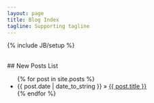 ```yaml
---
layout: page
title: Blog Index
tagline: Supporting tagline
---
```

{% include JB/setup %}

    
<br>
## New Posts List
<br>


<ul class="posts">
  {% for post in site.posts %}
    <li><span>{{ post.date | date_to_string }}</span> &raquo; <a href="{{ BASE_PATH }}{{ post.url }}">{{ post.title }}</a></li>
  {% endfor %}
</ul>




